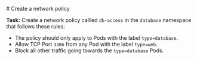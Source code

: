# Create a network policy

**Task:** Create a network policy callled `db-access` in the `database` namespace that follows these rules:
- The policy should only apply to Pods with the label `type=database`.
- Allow TCP Port `3306` from any Pod with the label `type=web`.
- Block all other traffic going towards the `type=database` Pods.